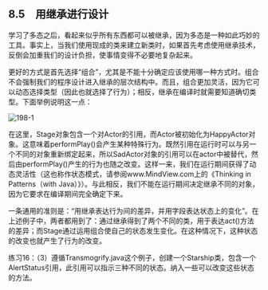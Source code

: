## 8.5　用继承进行设计

学习了多态之后，看起来似乎所有东西都可以被继承，因为多态是一种如此巧妙的工具。事实上，当我们使用现成的类来建立新类时，如果首先考虑使用继承技术，反倒会加重我们的设计负担，使事情变得不必要地复杂起来。

更好的方式是首先选择“组合”，尤其是不能十分确定应该使用哪一种方式时。组合不会强制我们的程序设计进入继承的层次结构中。而且，组合更加灵活，因为它可以动态选择类型（因此也就选择了行为）；相反，继承在编译时就需要知道确切类型。下面举例说明这一点：

![198-1](../Images/image02880.jpeg)

在这里，Stage对象包含一个对Actor的引用，而Actor被初始化为HappyActor对象。这意味着performPlay()会产生某种特殊行为。既然引用在运行时可以与另一个不同的对象重新绑定起来，所以SadActor对象的引用可以在actor中被替代，然后由performPlay()产生的行为也随之改变。这样一来，我们在运行期间获得了动态灵活性（这也称作状态模式，请参阅www.MindView.com上的《Thinking in Patterns（with Java）》）。与此相反，我们不能在运行期间决定继承不同的对象，因为它要求在编译期间完全确定下来。

一条通用的准则是：“用继承表达行为间的差异，并用字段表达状态上的变化”。在上述例子中，两者都用到了：通过继承得到了两个不同的类，用于表达act()方法的差异；而Stage通过运用组合使自己的状态发生变化。在这种情况下，这种状态的改变也就产生了行为的改变。

练习16：（3）遵循Transmogrify.java这个例子，创建一个Starship类，包含一个AlertStatus引用，此引用可以指示三种不同的状态。纳入一些可以改变这些状态的方法。